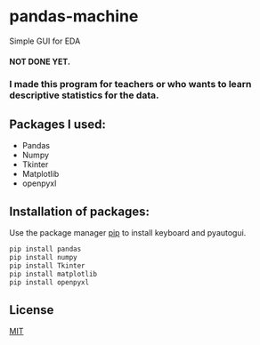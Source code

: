 # pandas-machine
 Simple GUI for EDA

#### NOT DONE YET.

### I made this program for teachers or who wants to learn descriptive statistics for the data.

## Packages I used:

* Pandas
* Numpy
* Tkinter
* Matplotlib
* openpyxl


## Installation of packages:

Use the package manager [pip](https://pip.pypa.io/en/stable/) to install keyboard and pyautogui.

```bash
pip install pandas
pip install numpy
pip install Tkinter
pip install matplotlib
pip install openpyxl
```

## License
[MIT](https://github.com/DreamFireworks/pandas-machine/blob/main/LICENSE)